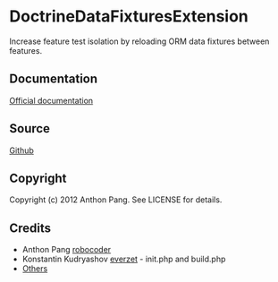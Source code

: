 # DoctrineDataFixturesExtension

Increase feature test isolation by reloading ORM data fixtures between features.

## Documentation

[Official documentation](http://extensions.behat.org/doctrine-data-fixtures/index.html)

## Source

[Github](https://github.com/vipsoft/DoctrineDataFixturesExtension)

## Copyright

Copyright (c) 2012 Anthon Pang. See LICENSE for details.

## Credits

* Anthon Pang [robocoder](http://github.com/robocoder)
* Konstantin Kudryashov [everzet](http://github.com/everzet) - init.php and build.php
* [Others](https://github.com/vipsoft/DoctrineDataFixturesExtension/graphs/contributors)
